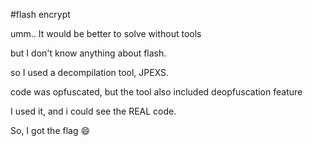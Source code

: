 #flash encrypt

umm.. It would be better to solve without tools

but I don't know anything about flash.

so I used a decompilation tool, JPEXS.

code was opfuscated, but the tool also included deopfuscation feature

I used it, and i could see the REAL code.

So, I got the flag :smile:
